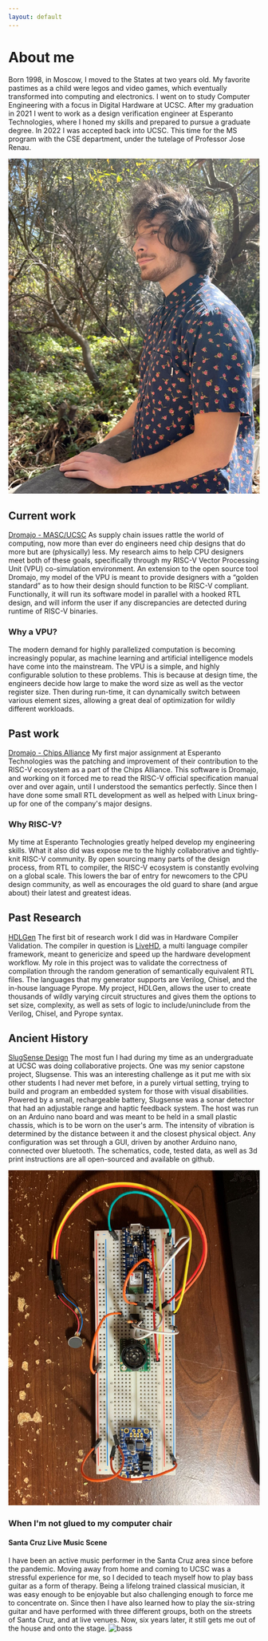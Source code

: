 ```yaml
---
layout: default
---
```


# About me
Born 1998, in Moscow, I moved to the States at two years old. My favorite pastimes as a child were legos and video games, which eventually transformed into computing and electronics. I went on to study Computer Engineering with a focus in Digital Hardware at UCSC. After my graduation in 2021 I went to work as a design verification engineer at Esperanto Technologies, where I honed my skills and prepared to pursue a graduate degree. In 2022 I was accepted back into UCSC. This time for the MS program with the CSE department, under the tutelage of Professor Jose Renau. 

![me](./docs/assets/IMG_6311.jpg)

## Current work
[Dromajo - MASC/UCSC](https://github.com/masc-ucsc/dromajo)
As supply chain issues rattle the world of computing, now more than ever do engineers need chip designs that do more but are (physically) less. My research aims to help CPU designers meet both of these goals, specifically through my RISC-V Vector Processing Unit (VPU) co-simulation environment. An extension to the open source tool Dromajo, my model of the VPU is meant to provide designers with a “golden standard” as to how their design should function to be RISC-V compliant. Functionally, it will run its software model in parallel with a hooked RTL design, and will inform the user if any discrepancies are detected during runtime of RISC-V binaries.

### Why a VPU?
The modern demand for highly parallelized computation is becoming increasingly popular, as machine learning and artificial intelligence models have come into the mainstream. The VPU is a simple, and highly configurable solution to these problems. This is because at design time, the engineers decide how large to make the word size as well as the vector register size. Then during run-time, it can dynamically switch between various element sizes, allowing a great deal of optimization for wildly different workloads.

## Past work
[Dromajo - Chips Alliance](https://github.com/chipsalliance/dromajo)
My first major assignment at Esperanto Technologies was the patching and improvement of their contribution to the RISC-V ecosystem as a part of the Chips Alliance. This software is Dromajo, and working on it forced me to read the RISC-V official specification manual over and over again, until I understood the semantics perfectly. Since then I have done some small RTL development as well as helped with Linux bring-up for one of the company's major designs.

### Why RISC-V?
My time at Esperanto Technologies greatly helped develop my engineering skills. What it also did was expose me to the highly collaborative and tightly-knit RISC-V community. By open sourcing many parts of the design process, from RTL to compiler, the RISC-V ecosystem is constantly evolving on a global scale. This lowers the bar of entry for newcomers to the CPU design community, as well as encourages the old guard to share (and argue about) their latest and greatest ideas.

## Past Research
[HDLGen](https://github.com/masc-ucsc/livehd_regression/tree/main/HDLgen)
The first bit of research work I did was in Hardware Compiler Validation. The compiler in question is [LiveHD](https://github.com/masc-ucsc/livehd), a multi language compiler framework, meant to genericize and speed up the hardware development workflow. My role in this project was to validate the correctness of compilation through the random generation of semantically equivalent RTL files. The languages that my generator supports are Verilog, Chisel, and the in-house language Pyrope. My project, HDLGen, allows the user to create thousands of wildly varying circuit structures and gives them the options to set size, complexity, as well as sets of logic to include/uninclude from the Verilog, Chisel, and Pyrope syntax. 


## Ancient History
[SlugSense Design](https://github.com/markzakharov/SlugSense)
The most fun I had during my time as an undergraduate at UCSC was doing collaborative projects. One was my senior capstone project, Slugsense. This was an interesting challenge as it put me with six other students I had never met before, in a purely virtual setting, trying to build and program an embedded system for those with visual disabilities. Powered by a small, rechargeable battery, Slugsense was a sonar detector that had an adjustable range and haptic feedback system. The host was run on an Arduino nano board and was meant to be held in a small plastic chassis, which is to be worn on the user's arm. The intensity of vibration is determined by the distance between it and the closest physical object. Any configuration was set through a GUI, driven by another Arduino nano, connected over bluetooth. The schematics, code, tested data, as well as 3d print instructions are all open-sourced and available on github.

![prototype](./docs/assets/IMG_6335.jpg)


### When I'm not glued to my computer chair
#### Santa Cruz Live Music Scene
I have been an active music performer in the Santa Cruz area since before the pandemic. Moving away from home and coming to UCSC was a stressful experience for me, so I decided to teach myself how to play bass guitar as a form of therapy. Being a lifelong trained classical musician, it was easy enough to be enjoyable but also challenging enough to force me to concentrate on. Since then I have also learned how to play the six-string guitar and have performed with three different groups, both on the streets of Santa Cruz, and at live venues. Now, six years later, it still gets me out of the house and onto the stage.
![bass](./)
